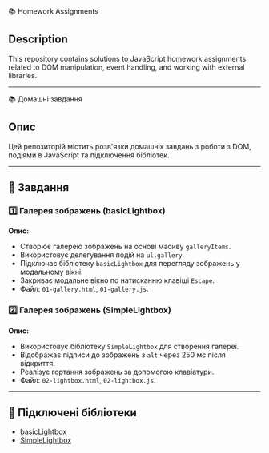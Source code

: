 📚 Homework Assignments

## Description
This repository contains solutions to JavaScript homework assignments related to DOM manipulation, event handling, and working with external libraries.

---

📚 Домашні завдання

## Опис
Цей репозиторій містить розв'язки домашніх завдань з роботи з DOM, подіями в JavaScript та підключення бібліотек.

---

## 📌 Завдання

### 1️⃣ Галерея зображень (basicLightbox)
**Опис:**
- Створює галерею зображень на основі масиву `galleryItems`.
- Використовує делегування подій на `ul.gallery`.
- Підключає бібліотеку `basicLightbox` для перегляду зображень у модальному вікні.
- Закриває модальне вікно по натисканню клавіші `Escape`.
- Файл: `01-gallery.html`, `01-gallery.js`.

### 2️⃣ Галерея зображень (SimpleLightbox)
**Опис:**
- Використовує бібліотеку `SimpleLightbox` для створення галереї.
- Відображає підписи до зображень з `alt` через 250 мс після відкриття.
- Реалізує гортання зображень за допомогою клавіатури.
- Файл: `02-lightbox.html`, `02-lightbox.js`.

---

## 🔗 Підключені бібліотеки
- [basicLightbox](https://github.com/electerious/basicLightbox)
- [SimpleLightbox](https://archetyped.com/tools/simple-lightbox/)
